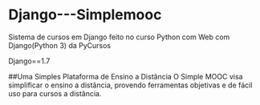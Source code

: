 # Django---Simplemooc
Sistema de cursos em Django feito no curso Python com Web com Django(Python 3) da PyCursos

Django==1.7

##Uma Simples Plataforma de Ensino a Distância
O Simple MOOC visa simplificar o ensino a distância, provendo ferramentas objetivas e de fácil uso para cursos a distância.
